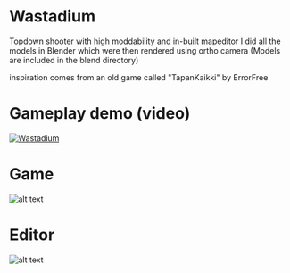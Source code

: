 # Wastadium
Topdown shooter with high moddability and in-built mapeditor
I did all the models in Blender which were then rendered using ortho camera
(Models are included in the blend directory)

inspiration comes from an old game called "TapanKaikki" by ErrorFree

# Gameplay demo (video)
[![Wastadium](https://img.youtube.com/vi/NBjwIhancS8/0.jpg)](https://www.youtube.com/watch?v=NBjwIhancS8)
# Game 
![alt text](https://i.imgur.com/DMmw1Jo.png)
# Editor
![alt text](https://i.imgur.com/99b4sjq.png)

